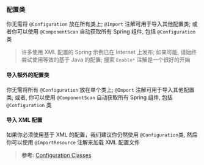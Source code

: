 ### 配置类
你无需将 `@Configuration` 放在所有类上; `@Import` 注解可用于导入其他配置类; 或者你可以使用 `@ComponentScan` 自动获取所有 Spring 组件, 包括 `@Configuration` 类
>许多使用 XML 配置的 Spring 示例已在 Internet 上发布; 如果可能, 请始终尝试使用等效的基于 Java 的配置; 搜索 `Enable*` 注解是一个很好的开始

#### 导入额外的配置类
你无需将所有 `@Configuration` 放在单个类上; `@Import` 注解可用于导入其他配置类; 或者, 你可以使用 `@ComponentScan` 自动获取所有 Spring 组件, 包括 `@Configuration` 类

#### 导入 XML 配置
如果你必须使用基于 XML 的配置，我们建议你仍然使用 `@Configuration`类, 然后你可以使用 `@ImportResource` 注解来加载 XML 配置文件

>**参考:**
[Configuration Classes](https://docs.spring.io/spring-boot/docs/2.1.3.RELEASE/reference/htmlsingle/#using-boot-configuration-classes)
